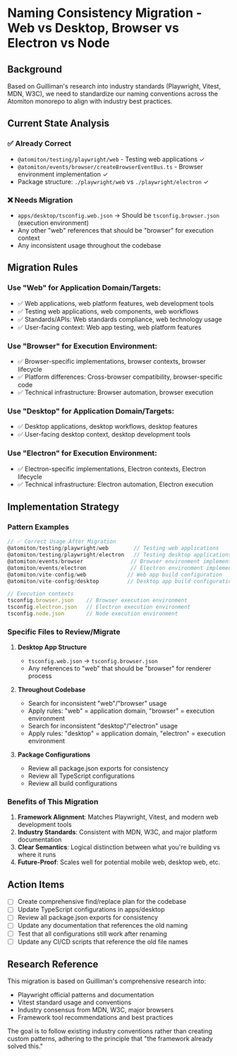 # Naming Consistency Migration - Web vs Desktop, Browser vs Electron vs Node

## Background

Based on Guilliman's research into industry standards (Playwright, Vitest, MDN,
W3C), we need to standardize our naming conventions across the Atomiton monorepo
to align with industry best practices.

## Current State Analysis

### ✅ Already Correct

- `@atomiton/testing/playwright/web` - Testing web applications ✓
- `@atomiton/events/browser/createBrowserEventBus.ts` - Browser environment
  implementation ✓
- Package structure: `./playwright/web` vs `./playwright/electron` ✓

### ❌ Needs Migration

- `apps/desktop/tsconfig.web.json` → Should be `tsconfig.browser.json`
  (execution environment)
- Any other "web" references that should be "browser" for execution context
- Any inconsistent usage throughout the codebase

## Migration Rules

### Use "Web" for Application Domain/Targets:

- ✅ Web applications, web platform features, web development tools
- ✅ Testing web applications, web components, web workflows
- ✅ Standards/APIs: Web standards compliance, web technology usage
- ✅ User-facing context: Web app testing, web platform features

### Use "Browser" for Execution Environment:

- ✅ Browser-specific implementations, browser contexts, browser lifecycle
- ✅ Platform differences: Cross-browser compatibility, browser-specific code
- ✅ Technical infrastructure: Browser automation, browser execution

### Use "Desktop" for Application Domain/Targets:

- ✅ Desktop applications, desktop workflows, desktop features
- ✅ User-facing desktop context, desktop development tools

### Use "Electron" for Execution Environment:

- ✅ Electron-specific implementations, Electron contexts, Electron lifecycle
- ✅ Technical infrastructure: Electron automation, Electron execution

## Implementation Strategy

### Pattern Examples

```typescript
// ✅ Correct Usage After Migration
@atomiton/testing/playwright/web        // Testing web applications
@atomiton/testing/playwright/electron   // Testing desktop applications in Electron
@atomiton/events/browser               // Browser environment implementation
@atomiton/events/electron              // Electron environment implementation
@atomiton/vite-config/web             // Web app build configuration
@atomiton/vite-config/desktop         // Desktop app build configuration

// Execution contexts
tsconfig.browser.json    // Browser execution environment
tsconfig.electron.json   // Electron execution environment
tsconfig.node.json       // Node execution environment
```

### Specific Files to Review/Migrate

1. **Desktop App Structure**
   - `tsconfig.web.json` → `tsconfig.browser.json`
   - Any references to "web" that should be "browser" for renderer process

2. **Throughout Codebase**
   - Search for inconsistent "web"/"browser" usage
   - Apply rules: "web" = application domain, "browser" = execution environment
   - Search for inconsistent "desktop"/"electron" usage
   - Apply rules: "desktop" = application domain, "electron" = execution
     environment

3. **Package Configurations**
   - Review all package.json exports for consistency
   - Review all TypeScript configurations
   - Review all build configurations

### Benefits of This Migration

1. **Framework Alignment**: Matches Playwright, Vitest, and modern web
   development tools
2. **Industry Standards**: Consistent with MDN, W3C, and major platform
   documentation
3. **Clear Semantics**: Logical distinction between what you're building vs
   where it runs
4. **Future-Proof**: Scales well for potential mobile web, desktop web, etc.

## Action Items

- [ ] Create comprehensive find/replace plan for the codebase
- [ ] Update TypeScript configurations in apps/desktop
- [ ] Review all package.json exports for consistency
- [ ] Update any documentation that references the old naming
- [ ] Test that all configurations still work after renaming
- [ ] Update any CI/CD scripts that reference the old file names

## Research Reference

This migration is based on Guilliman's comprehensive research into:

- Playwright official patterns and documentation
- Vitest standard usage and conventions
- Industry consensus from MDN, W3C, major browsers
- Framework tool recommendations and best practices

The goal is to follow existing industry conventions rather than creating custom
patterns, adhering to the principle that "the framework already solved this."
